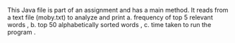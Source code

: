 This Java file is part of an assignment and has a main method. It reads from a text file (moby.txt) to analyze and print 
a. frequency of top 5 relevant words , 
b. top 50 alphabetically sorted words ,
c. time taken to run the program .
